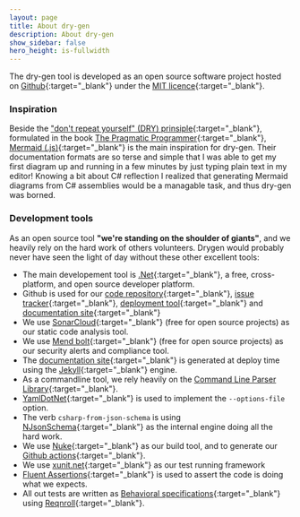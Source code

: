 ```yaml
---
layout: page
title: About dry-gen
description: About dry-gen
show_sidebar: false
hero_height: is-fullwidth
---
```


The dry-gen tool is developed as an open source software project hosted on [Github](https://github.com/ebjornset/DryGen){:target="\_blank"} under the [MIT licence](https://github.com/ebjornset/DryGen/blob/main/LICENSE.md){:target="\_blank"}.

### Inspiration

Beside the ["don't repeat yourself" (DRY) prinsiple](https://en.wikipedia.org/wiki/Don%27t_repeat_yourself){:target="\_blank"}, formulated in the book [The Pragmatic Programmer](https://en.wikipedia.org/wiki/The_Pragmatic_Programmer){:target="\_blank"}, [Mermaid (.js)](https://mermaid-js.github.io/mermaid/#/){:target="\_blank"} is the main inspiration for dry-gen. Their documentation formats are so terse and simple that I was able to get my first diagram up and running in a few minutes by just typing plain text in my editor! Knowing a bit about C# reflection I realized that generating Mermaid diagrams from C# assemblies would be a managable task, and thus dry-gen was borned.

### Development tools

As an open source tool **"we're standing on the shoulder of giants"**, and we heavily rely on the hard work of others volunteers. Drygen would probably never have seen the light of day without these other excellent tools:

- The main developement tool is [.Net](https://dotnet.microsoft.com/){:target="\_blank"}, a free, cross-platform, and open source developer platform.
- Github is used for our [code repository](https://github.com/ebjornset/DryGen){:target="\_blank"}, [issue tracker](https://github.com/ebjornset/DryGen/issues){:target="\_blank"}, [deployment tool](https://github.com/ebjornset/DryGen/actions){:target="\_blank"} and [documentation site](https://docs.drygen.dev/){:target="\_blank"}
- We use [SonarCloud](https://sonarcloud.io/project/overview?id=ebjornset_DryGen){:target="\_blank"} (free for open source projects) as our static code analysis tool.
- We use [Mend bolt](https://www.mend.io/free-developer-tools/bolt/){:target="\_blank"} (free for open source projects) as our security alerts and compliance tool.
- The [documentation site](https://docs.drygen.dev/){:target="\_blank"} is generated at deploy time using the [Jekyll](https://jekyllrb.com/){:target="\_blank"} engine.
- As a commandline tool, we rely heavily on the [Command Line Parser Library](https://github.com/commandlineparser/commandline){:target="\_blank"}.
- [YamlDotNet](https://github.com/aaubry/YamlDotNet){:target="\_blank"} is used to implement the `--options-file` option.
- The verb `csharp-from-json-schema` is using [NJsonSchema](https://github.com/RicoSuter/NJsonSchema){:target="\_blank"} as the internal engine doing all the hard work.
- We use [Nuke](https://nuke.build/){:target="\_blank"} as our build tool, and to generate our [Github actions](https://github.com/ebjornset/DryGen/actions){:target="\_blank"}.
- We use [xunit.net](https://xunit.net/){:target="\_blank"} as our test running framework
- [Fluent Assertions](https://fluentassertions.com/){:target="\_blank"} is used to assert the code is doing what we expects.
- All out tests are written as [Behavioral specifications](https://en.wikipedia.org/wiki/Behavior-driven_development#Behavioral_specifications){:target="\_blank"} using [Reqnroll](https://reqnroll.net/){:target="\_blank"}.